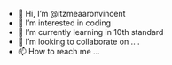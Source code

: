 - 👋 Hi, I’m @itzmeaaronvincent
- 👀 I’m interested in coding
- 🌱 I’m currently learning in 10th standard
- 💞️ I’m looking to collaborate on ..
.
- 📫 How to reach me ...

<!---
itzmeaaronvincent/itzmeaaronvincent is a ✨ special ✨ repository because its `README.md` (this file) appears on your GitHub profile.
You can click the Preview link to take a look at your changes.
--->

